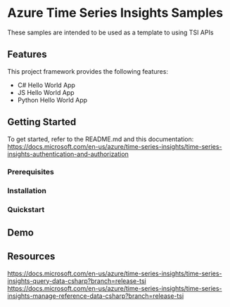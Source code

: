 # Azure Time Series Insights Samples
These samples are intended to be used as a template to using TSI APIs

## Features

This project framework provides the following features:

* C# Hello World App
* JS Hello World App
* Python Hello World App

## Getting Started
To get started, refer to the README.md and this documentation: https://docs.microsoft.com/en-us/azure/time-series-insights/time-series-insights-authentication-and-authorization
### Prerequisites

### Installation


### Quickstart



## Demo



## Resources

https://docs.microsoft.com/en-us/azure/time-series-insights/time-series-insights-query-data-csharp?branch=release-tsi
https://docs.microsoft.com/en-us/azure/time-series-insights/time-series-insights-manage-reference-data-csharp?branch=release-tsi

